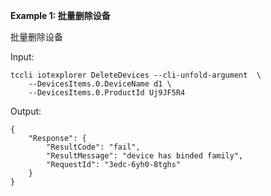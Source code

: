 **Example 1: 批量删除设备**

批量删除设备

Input: 

```
tccli iotexplorer DeleteDevices --cli-unfold-argument  \
    --DevicesItems.0.DeviceName d1 \
    --DevicesItems.0.ProductId Uj9JF5R4
```

Output: 
```
{
    "Response": {
        "ResultCode": "fail",
        "ResultMessage": "device has binded family",
        "RequestId": "3edc-6yh0-8tghs"
    }
}
```

